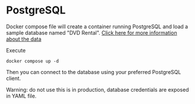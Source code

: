 # PostgreSQL

Docker compose file will create a container running PostgreSQL and load a sample database named "DVD Rental". [Click here for more information about the data](https://www.postgresqltutorial.com/postgresql-getting-started/postgresql-sample-database/)

Execute
```
docker compose up -d
```
Then you can connect to the database using your preferred PostgreSQL client.

Warning: do not use this is in production, database credentials are exposed in YAML file.